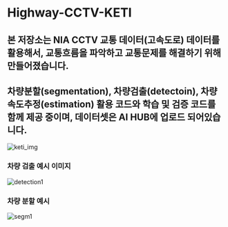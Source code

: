 # Highway-CCTV-KETI
## 본 저장소는 NIA CCTV 교통 데이터(고속도로) 데이터를 활용해서, 교통흐름을 파악하고 교통문제를 해결하기 위해 만들어졌습니다.
## 차량분할(segmentation), 차량검출(detectoin), 차량속도추정(estimation) 활용 코드와 학습 및 검증 코드를 함께 제공 중이며, 데이터셋은 AI HUB에 업로드 되어있습니다.

![keti_img](https://user-images.githubusercontent.com/59859754/111405969-c2123180-8714-11eb-880f-a6c2d2d9db32.png)
### 차량 검출 예시 이미지
![detection1](https://user-images.githubusercontent.com/59859754/111408010-eae7f600-8717-11eb-9d4e-c57e3e2c961a.png)
### 차량 분할 예시 
![segm1](https://user-images.githubusercontent.com/59859754/111408016-ed4a5000-8717-11eb-983c-e439d62791b9.png)

